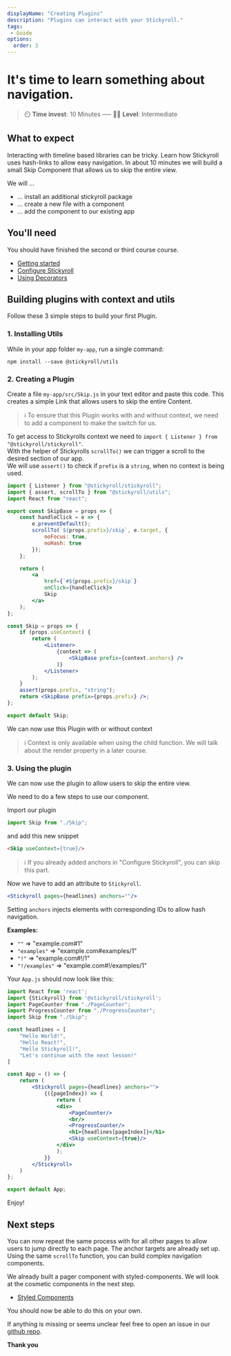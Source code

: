 ```yaml
---
displayName: "Creating Plugins"
description: "Plugins can interact with your Stickyroll."
tags: 
 - Guide
options:
  order: 3
---
```


# It's time to learn something about navigation.

> :timer_clock: **Time invest**: 10 Minutes ––– :woman_student: **Level**: Intermediate

## What to expect

Interacting with timeline based libraries can be tricky. Learn how Stickyroll uses
hash-links to allow easy navigation.
In about 10 minutes we will build a small Skip Component that allows us to skip the entire view.

We will …

* … install an additional stickyroll package
* … create a new file with a component
* … add the component to our existing app

## You'll need

You should have finished the second or third course course.

* [Getting started](https://stickyroll.github.io/react-stickyroll/doc/guide/getting-started/Readme.html?guides-enabled=true)
* [Configure Stickyroll](https://stickyroll.github.io/react-stickyroll/doc/guide/configue-stickyroll/Readme.html?guides-enabled=true)
* [Using Decorators](https://stickyroll.github.io/react-stickyroll/doc/guide/using-decorators/Readme.html?guides-enabled=true)

## Building plugins with context and utils

Follow these 3 simple steps to build your first Plugin.

### 1. Installing Utils

While in your app folder `my-app`, run a single command:

```shell
npm install --save @stickyroll/utils
```

### 2. Creating a Plugin

Create a file `my-app/src/Skip.js` in your text editor and paste this code.
This creates a simple Link that allows users to skip the entire Content.  

> :information_source: 
> To ensure that this Plugin works with and without context, we need to add a component
> to make the switch for us.

To get access to Stickyrolls context we need to `import { Listener } from "@stickyroll/stickyroll"`.  
With the helper of Stickyrolls `scrollTo()` we can trigger a scroll to the desired section of our app.  
We will use `assert()` to check if `prefix` is a `string`, when no context is being used.

```jsx
import { Listener } from "@stickyroll/stickyroll";
import { assert, scrollTo } from "@stickyroll/utils";
import React from "react";

export const SkipBase = props => {
	const handleClick = e => {
		e.preventDefault();
		scrollTo(`${props.prefix}/skip`, e.target, {
			noFocus: true, 
			noHash: true
		});
	};

	return (
		<a
			href={`#${props.prefix}/skip`}
			onClick={handleClick}>
			Skip
		</a>
	);
};

const Skip = props => {
	if (props.useContext) {
		return (
			<Listener>
				{context => (
					<SkipBase prefix={context.anchors} />
				)}
			</Listener>
		);
	}
	assert(props.prefix, "string");
	return <SkipBase prefix={props.prefix} />;
};

export default Skip;
```

We can now use this Plugin with or without context

> :information_source: 
> Context is only available when using the child function.
> We will talk about the render property in a later course.

### 3. Using the plugin

We can now use the plugin to allow users to skip the entire view.

We need to do a few steps to use our component. 

Import our plugin

```jsx
import Skip from "./Skip";
```
 
and add this new snippet

```html
<Skip useContext={true}/>
```

> :information_source:
> If you already added anchors in "Configure Stickyroll", you can skip this part.

Now we have to add an attribute to `Stickyroll`. 

```jsx
<Stickyroll pages={headlines} anchors=""/>
```

Setting `anchors` injects elements with corresponding IDs to allow hash navigation.

**Examples:**

* `""` => "example.com#1"
* `"examples"` => "example.com#examples/1"
* `"!"` => "example.com#!/1"
* `"!/examples"` => "example.com#!/examples/1"

Your `App.js` should now look like this:

```jsx
import React from 'react';
import {Stickyroll} from '@stickyroll/stickyroll';
import PageCounter from "./PageCounter";
import ProgressCounter from "./ProgressCounter";
import Skip from "./Skip";

const headlines = [
	"Hello World!",
	"Hello React!",
	"Hello Stickyroll!",
	"Let's continue with the next lesson!"
]

const App = () => {
	return (
		<Stickyroll pages={headlines} anchors="">
			{({pageIndex}) => {
				return (
				<div>
					<PageCounter/>
					<br/>
					<ProgressCounter/>
					<h1>{headlines[pageIndex]}</h1>
					<Skip useContext={true}/>
				</div>
				);
			}}
		</Stickyroll>
	)
};

export default App;
```

Enjoy!

## Next steps

You can now repeat the same process with for all other pages to allow users to jump 
directly to each page. The anchor targets are already set up. Using the same `scrollTo` function,
you can build complex navigation components.

We already built a pager component with styled-components. We will look at the cosmetic
components in the next step.

* [Styled Components](https://stickyroll.github.io/react-stickyroll/doc/guide/styled-components/Readme.html?guides-enabled=true)


You should now be able to do this on your own.

If anything is missing or seems unclear feel free to open an issue 
in our [github repo](https://github.com/stickyroll/react-stickyroll/issues).

**Thank you**
